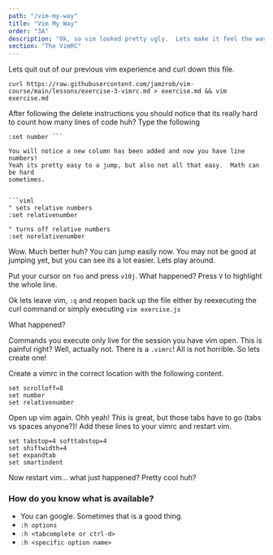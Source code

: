 ```yaml
---
path: "/vim-my-way"
title: "Vim My Way"
order: "3A"
description: "Ok, so vim looked pretty ugly.  Lets make it feel the way we want it!"
section: "The VimRC"
---
```


Lets quit out of our previous vim experience and curl down this file.

```
curl https://raw.githubusercontent.com/jamzrob/vim-course/main/lessons/exercise-3-vimrc.md > exercise.md && vim exercise.md
```

After following the delete instructions you should notice that its really hard
to count how many lines of code huh? Type the following

```viml
:set number ```

You will notice a new column has been added and now you have line numbers!
Yeah its pretty easy to a jump, but also not all that easy.  Math can be hard
sometimes.


```viml
" sets relative numbers
:set relativenumber

" turns off relative numbers
:set norelativenumber
```

Wow.  Much better huh?  You can jump easily now.  You may not be good at
jumping yet, but you can see its a lot easier.  Lets play around.  

Put your cursor on `foo` and press `v10j`.  What happened?  Press `V` to
highlight the whole line.

Ok lets leave vim, `:q` and reopen back up the file either by reexecuting the
curl command or simply executing `vim exercise.js`

What happened?

Commands you execute only live for the session you have vim open.  This is
painful right?  Well, actually not.  There is a `.vimrc`!  All is not horrible.
So lets create one!

Create a vimrc in the correct location with the following content.

```viml
set scrolloff=8
set number
set relativenumber
```

Open up vim again.  Ohh yeah!  This is great, but those tabs have to go (tabs
vs spaces anyone?)!  Add these lines to your vimrc and restart vim.

```viml
set tabstop=4 softtabstop=4
set shiftwidth=4
set expandtab
set smartindent
```

Now restart vim... what just happened?  Pretty cool huh?

### How do you know what is available?
* You can google.  Sometimes that is a good thing.
* `:h options`
* `:h <tabcomplete or ctrl-d>`
* `:h <specific option name>`

